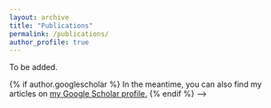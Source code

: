 ```yaml
---
layout: archive
title: "Publications"
permalink: /publications/
author_profile: true
---
```


To be added. 

{% if author.googlescholar %}
  In the meantime, you can also find my articles on <u><a href="{{author.googlescholar}}">my Google Scholar profile</a>.</u>
{% endif %} -->

<!-- {% include base_path %}

{% for post in site.publications reversed %}
  {% include archive-single.html %}
{% endfor %}
